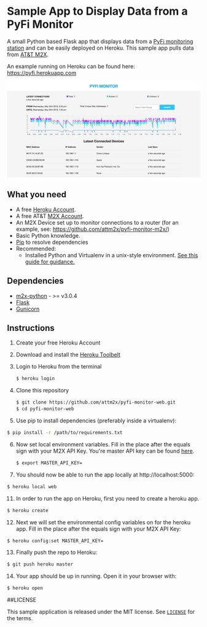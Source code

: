 # Sample App to Display Data from a PyFi Monitor
A small Python based Flask app that displays data from a [PyFi monitoring station](https://github.com/attm2x/pyfi-monitor-m2x/) and can be easily deployed on Heroku. This sample app pulls data from [AT&T M2X](http://m2x.att.com).

An example running on Heroku can be found here: https://pyfi.herokuapp.com

![App Screenshot](assets/screenshot.png)

## What you need
* A free [Heroku Account](https://signup.heroku.com/).
* A free AT&T [M2X Account](https://m2x.att.com/signup).
* An M2X Device set up to monitor connections to a router (for an example, see: https://github.com/attm2x/pyfi-monitor-m2x/)
* Basic Python knowledge.
* [Pip](https://pypi.python.org/pypi/pip) to resolve dependencies
* Recommended:
  * Installed Python and Virtualenv in a unix-style environment. [See this guide for guidance.](http://docs.python-guide.org/en/latest/starting/install/osx/)


## Dependencies

* [m2x-python](https://github.com/attm2x/m2x-python) - >= v3.0.4
* [Flask](http://flask.pocoo.org) 
* [Gunicorn](http://gunicorn.org/)

## Instructions
1. Create your free Heroku Account 
2. Download and install the [Heroku Toolbelt](https://toolbelt.heroku.com)
3. Login to Heroku from the terminal

    ```bash
    $ heroku login
    ```
    
4. Clone this repository
 
    ```bash
    $ git clone https://github.com/attm2x/pyfi-monitor-web.git
    $ cd pyfi-monitor-web
    ```

5. Use pip to install dependencies (preferably inside a virtualenv):

  ```bash
  $ pip install -r /path/to/requirements.txt
  ```

6. Now set local environment variables. Fill in the place after the equals sign with your M2X API Key. You're master API key can be found [here](https://m2x.att.com/account#master-keys).
    ```bash
    $ export MASTER_API_KEY=
    ```

10. You should now be able to run the app locally at http://localhost:5000:

  ```bash
  $ heroku local web
  ```

11. In order to run the app on Heroku, first you need to create a heroku app.

  ```bash
  $ heroku create
  ```

12. Next we will set the environmental config variables on for the heroku app. Fill in the place after the equals sign with your M2X API Key:

  ```bash
  $ heroku config:set MASTER_API_KEY=
  ```

13. Finally push the repo to Heroku:

  ```bash
  $ git push heroku master
  ```

14. Your app should be up in running. Open it in your browser with:

  ```bash
  $ heroku open
  ```

##LICENSE

This sample application is released under the MIT license. See [`LICENSE`](LICENSE) for the terms.
